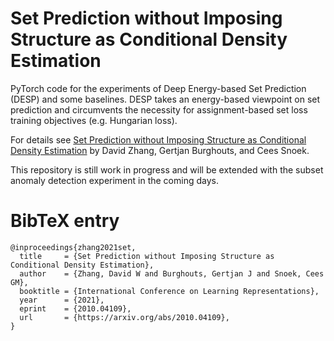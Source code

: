 # Set Prediction without Imposing Structure as Conditional Density Estimation

PyTorch code for the experiments of Deep Energy-based Set Prediction (DESP) and some baselines.
DESP takes an energy-based viewpoint on set prediction and circumvents the necessity for assignment-based set loss training objectives (e.g. Hungarian loss).

For details see [Set Prediction without Imposing Structure as Conditional Density Estimation](https://arxiv.org/abs/2010.04109) by David Zhang, Gertjan Burghouts, and Cees Snoek.

This repository is still work in progress and will be extended with the subset anomaly detection experiment in the coming days.

# BibTeX entry

```
@inproceedings{zhang2021set,
  title     = {Set Prediction without Imposing Structure as Conditional Density Estimation},
  author    = {Zhang, David W and Burghouts, Gertjan J and Snoek, Cees GM},
  booktitle = {International Conference on Learning Representations},
  year      = {2021},
  eprint    = {2010.04109},
  url       = {https://arxiv.org/abs/2010.04109},
}
```